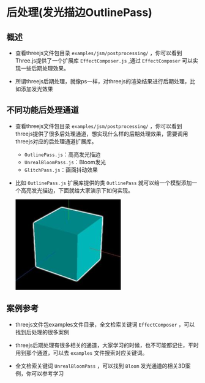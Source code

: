 # 后处理(发光描边OutlinePass)

## 概述

+ 查看threejs文件包目录 `examples/jsm/postprocessing/` ，你可以看到Three.js提供了一个扩展库 `EffectComposer.js` ,通过 `EffectComposer` 可以实现一些后期处理效果。

+ 所谓threejs后期处理，就像ps一样，对threejs的渲染结果进行后期处理，比如添加发光效果

## 不同功能后处理通道

+ 查看threejs文件包目录 `examples/jsm/postprocessing/` ，你可以看到threejs提供了很多后处理通道，想实现什么样的后期处理效果，需要调用threejs对应的后处理通道扩展库。

  + `OutlinePass.js`：高亮发光描边
  + `UnrealBloomPass.js`：Bloom发光
  + `GlitchPass.js`：画面抖动效果

+ 比如 `OutlinePass.js` 扩展库提供的类 `OutlinePass` 就可以给一个模型添加一个高亮发光描边，下面就给大家演示下如何实现。

  ![高亮发光描边](images/高亮发光描边.jpg)

## 案例参考

+ threejs文件包examples文件目录，全文检索关键词 `EffectComposer` ，可以找到后处理的很多案例

+ threejs后期处理有很多相关的通道，大家学习的时候，也不可能都记住，平时用到那个通道，可以去 `examples` 文件搜索对应关键词。

+ 全文检索关键词 `UnrealBloomPass` ，可以找到 `Bloom` 发光通道的相关3D案例，你可以参考学习
